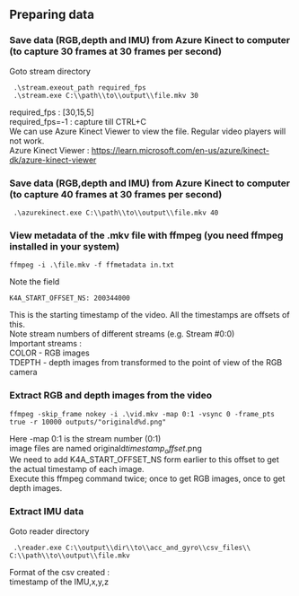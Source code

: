 ## Preparing data

### Save data (RGB,depth and IMU) from Azure Kinect to computer (to capture 30 frames at 30 frames per second)
Goto stream directory
```
 .\stream.exeout_path required_fps
 .\stream.exe C:\\path\\to\\output\\file.mkv 30
 ```
 required_fps : [30,15,5]\
 required_fps=-1 : capture till CTRL+C\
 We can use Azure Kinect Viewer to view the file. Regular video players will not work. \
 Azure Kinect Viewer : https://learn.microsoft.com/en-us/azure/kinect-dk/azure-kinect-viewer

### Save data (RGB,depth and IMU) from Azure Kinect to computer (to capture 40 frames at 30 frames per second)
```
 .\azurekinect.exe C:\\path\\to\\output\\file.mkv 40
```
 
 ### View metadata of the .mkv file with ffmpeg (you need ffmpeg installed in your system)
 ```
 ffmpeg -i .\file.mkv -f ffmetadata in.txt
 ```
 
 Note the field 
 ```
 K4A_START_OFFSET_NS: 200344000
 ```
 This is the starting timestamp of the video. All the timestamps are offsets of this.\
 Note stream numbers of different streams (e.g.  Stream #0:0)\
 Important streams :\
 COLOR - RGB images \
 TDEPTH - depth images from transformed to the point of view of the RGB camera
 
 ### Extract RGB and depth images from the video
 ```
 ffmpeg -skip_frame nokey -i .\vid.mkv -map 0:1 -vsync 0 -frame_pts true -r 10000 outputs/"originald%d.png"
 ```
 Here -map 0:1 is the stream number (0:1) \
 image files are named originald$timestamp_offset$.png\
 We need to add K4A_START_OFFSET_NS form earlier to this offset to get the actual timestamp of each image.\
 Execute this ffmpeg command twice; once to get RGB images, once to get depth images.
 
 ### Extract IMU data
 Goto reader directory 
 ```
  .\reader.exe C:\\output\\dir\\to\\acc_and_gyro\\csv_files\\  C:\\path\\to\\output\\file.mkv
 ```
 Format of the csv created : \
 timestamp of the IMU,x,y,z 
 
 
 
 
 
